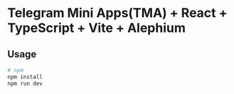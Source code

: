 # Telegram Mini Apps(TMA) + React + TypeScript + Vite + Alephium

## Usage

```bash
# npm
npm install
npm run dev
```
